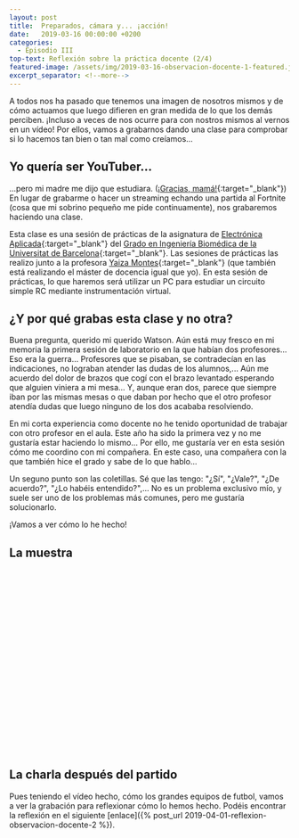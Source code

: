 ```yaml
---
layout: post
title:  Preparados, cámara y... ¡acción!
date:   2019-03-16 00:00:00 +0200
categories:
  - Episodio III
top-text: Reflexión sobre la práctica docente (2/4)
featured-image: /assets/img/2019-03-16-observacion-docente-1-featured.jpg
excerpt_separator: <!--more-->
---
```


A todos nos ha pasado que tenemos una imagen de nosotros mismos y de cómo actuamos que luego difieren en gran medida de lo que los demás perciben. ¡Incluso a veces de nos ocurre para con nostros mismos al vernos en un vídeo! Por ellos, vamos a grabarnos dando una clase para comprobar si lo hacemos tan bien o tan mal como creíamos...

<!--more-->

## Yo quería ser YouTuber...

...pero mi madre me dijo que estudiara. ([¡Gracias, mamá!](https://clipset.20minutos.es/youtuber-mas-ingresos-2018/){:target="_blank"}) En lugar de grabarme o hacer un streaming echando una partida al Fortnite (cosa que mi sobrino pequeño me pide continuamente), nos grabaremos haciendo una clase.

Esta clase es una sesión de prácticas de la asignatura de [Electrónica Aplicada](http://grad.ub.edu/grad3/plae/AccesInformePDInfes?curs=2019&assig=363827&ens=TG1074&recurs=pladocent&n2=1&idioma=CAT){:target="_blank"} del [Grado en Ingeniería Biomédica de la Universitat de Barcelona](https://www.ub.edu/portal/web/medicina-ciencies-salut/grau/-/ensenyament/detallEnsenyament/4917593){:target="_blank"}. Las sesiones de prácticas las realizo junto a la profesora [Yaiza Montes](https://ymontes9.wixsite.com/website){:target="_blank"} (que también está realizando el máster de docencia igual que yo). En esta sesión de prácticas, lo que haremos será utilizar un PC para estudiar un circuito simple RC mediante instrumentación virtual.

## ¿Y por qué grabas esta clase y no otra?

Buena pregunta, querido mi querido Watson. Aún está muy fresco en mi memoria la primera sesión de laboratorio en la que habían dos profesores... Eso era la guerra... Profesores que se pisaban, se contradecían en las indicaciones, no lograban atender las dudas de los alumnos,... Aún me acuerdo del dolor de brazos que cogí con el brazo levantado esperando que alguien viniera a mi mesa... Y, aunque eran dos, parece que siempre iban por las mismas mesas o que daban por hecho que el otro profesor atendía dudas que luego ninguno de los dos acababa resolviendo.

En mi corta experiencia como docente no he tenido oportunidad de trabajar con otro profesor en el aula. Este año ha sido la primera vez y no me gustaría estar haciendo lo mismo... Por ello, me gustaría ver en esta sesión cómo me coordino con mi compañera. En este caso, una compañera con la que también hice el grado y sabe de lo que hablo...

Un seguno punto son las coletillas. Sé que las tengo: "¿Sí", "¿Vale?", "¿De acuerdo?", "¿Lo habéis entendido?",... No es un problema exclusivo mío, y suele ser uno de los problemas más comunes, pero me gustaría solucionarlo.

¡Vamos a ver cómo lo he hecho!

## La muestra

<style>
  .player-container {
    position: relative;
    padding-bottom: 56.25%; /* 16:9 */
    height: 0;
    margin: 45px 0;
  }
  .player-container iframe {
    position: absolute;
    top: 0;
    left: 0;
    width: 100%;
    height: 100%;
  }
</style>
<div class="player-container">
  <div id="player"></div>
</div>


<script>
  var tag = document.createElement('script');
  var w = 640*2;
  var h = 360*2;

  tag.src = "https://www.youtube.com/iframe_api";
  var firstScriptTag = document.getElementsByTagName('script')[0];
  firstScriptTag.parentNode.insertBefore(tag, firstScriptTag);

  var player;
  function onYouTubeIframeAPIReady() {
    player = new YT.Player('player', {
      height: h,
      width: w,
      videoId: '396-hx-Mp5c',
      playerVars: {
        'showinfo': 0
      }
    });
  }
</script>

## La charla después del partido

Pues teniendo el vídeo hecho, cómo los grandes equipos de futbol, vamos a ver la grabación para reflexionar cómo lo hemos hecho. Podéis encontrar la reflexión en el siguiente [enlace]({% post_url 2019-04-01-reflexion-observacion-docente-2 %}).